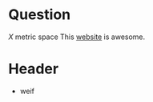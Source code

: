 # Question
$X$ metric space
This [website](https://github.com/nawal99/nawal99.github.io/blob/2fa4ccea7f15cf74fa503542a81eff94a8ebaed3/assets/pdfs/random%20notes.pdf) is awesome.

# Header
- weif
